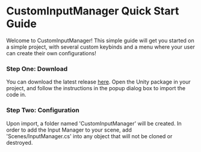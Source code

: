 # CustomInputManager Quick Start Guide

Welcome to CustomInputManager! This simple guide will get you started on a simple project, with several custom keybinds and a menu where your user can create their own configurations!

### Step One: Download

You can download the latest release [here](../../releases). Open the Unity package in your project, and follow the instructions in the popup dialog box to import the code in.

### Step Two: Configuration

Upon import, a folder named 'CustomInputManager' will be created. In order to add the Input Manager to your scene, add 'Scenes/InputManager.cs' into any object that will not be cloned or destroyed.